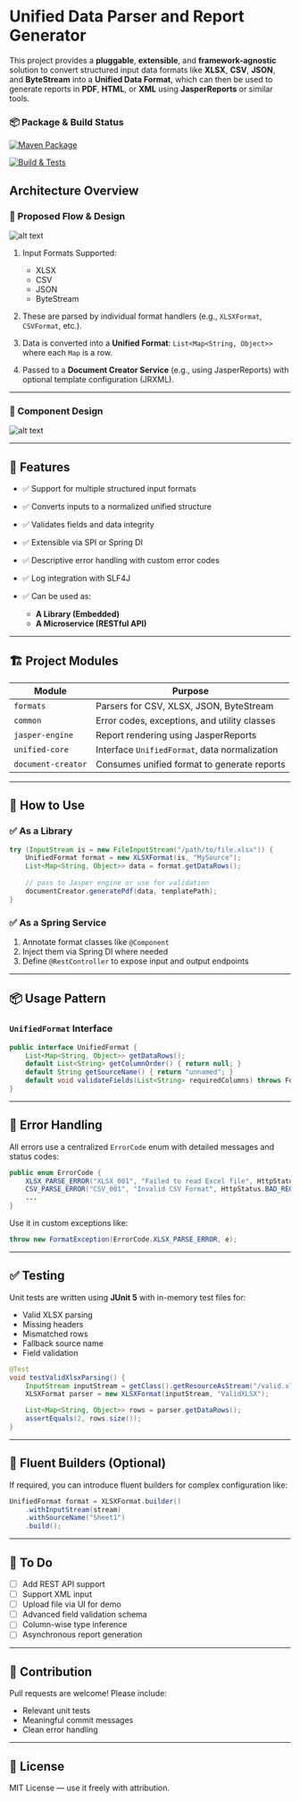# Unified Data Parser and Report Generator

This project provides a **pluggable**, **extensible**, and **framework-agnostic** solution to convert structured input data formats like **XLSX**, **CSV**, **JSON**, and **ByteStream** into a **Unified Data Format**, which can then be used to generate reports in **PDF**, **HTML**, or **XML** using **JasperReports** or similar tools.


### 📦 Package & Build Status

[![Maven Package](https://img.shields.io/badge/github--package-0.0.1--SNAPSHOT-blue)](https://github.com/docflex/UnifiedReporter/packages)


[![Build & Tests](https://github.com/docflex/UnifiedReporter/actions/workflows/build.yml/badge.svg)](https://github.com/docflex/UnifiedReporter/actions/workflows/build.yml)




## Architecture Overview

### 🔁 Proposed Flow & Design

![alt text](public/ProposedFlow.png)

1. Input Formats Supported:

    * XLSX
    * CSV
    * JSON
    * ByteStream

2. These are parsed by individual format handlers (e.g., `XLSXFormat`, `CSVFormat`, etc.).

3. Data is converted into a **Unified Format**:
   `List<Map<String, Object>>` where each `Map` is a row.

4. Passed to a **Document Creator Service** (e.g., using JasperReports) with optional template configuration (JRXML).

---

### 🧱 Component Design

![alt text](public/DesignHL.png)

---

## 🧰 Features

* ✅ Support for multiple structured input formats
* ✅ Converts inputs to a normalized unified structure
* ✅ Validates fields and data integrity
* ✅ Extensible via SPI or Spring DI
* ✅ Descriptive error handling with custom error codes
* ✅ Log integration with SLF4J
* ✅ Can be used as:

    * **A Library (Embedded)**
    * **A Microservice (RESTful API)**

---

## 🏗 Project Modules

| Module             | Purpose                                       |
| ------------------ | --------------------------------------------- |
| `formats`          | Parsers for CSV, XLSX, JSON, ByteStream       |
| `common`           | Error codes, exceptions, and utility classes  |
| `jasper-engine`    | Report rendering using JasperReports          |
| `unified-core`     | Interface `UnifiedFormat`, data normalization |
| `document-creator` | Consumes unified format to generate reports   |

---

## 🧪 How to Use

### ✅ As a **Library**

```java
try (InputStream is = new FileInputStream("/path/to/file.xlsx")) {
    UnifiedFormat format = new XLSXFormat(is, "MySource");
    List<Map<String, Object>> data = format.getDataRows();
    
    // pass to Jasper engine or use for validation
    documentCreator.generatePdf(data, templatePath);
}
```

### ✅ As a **Spring Service**

1. Annotate format classes like `@Component`
2. Inject them via Spring DI where needed
3. Define `@RestController` to expose input and output endpoints

---

## 📦 Usage Pattern

### `UnifiedFormat` Interface

```java
public interface UnifiedFormat {
    List<Map<String, Object>> getDataRows();
    default List<String> getColumnOrder() { return null; }
    default String getSourceName() { return "unnamed"; }
    default void validateFields(List<String> requiredColumns) throws FormatException;
}
```

---

## 🚨 Error Handling

All errors use a centralized `ErrorCode` enum with detailed messages and status codes:

```java
public enum ErrorCode {
    XLSX_PARSE_ERROR("XLSX_001", "Failed to read Excel file", HttpStatus.BAD_REQUEST),
    CSV_PARSE_ERROR("CSV_001", "Invalid CSV Format", HttpStatus.BAD_REQUEST),
    ...
}
```

Use it in custom exceptions like:

```java
throw new FormatException(ErrorCode.XLSX_PARSE_ERROR, e);
```

---

## ✅ Testing

Unit tests are written using **JUnit 5** with in-memory test files for:

* Valid XLSX parsing
* Missing headers
* Mismatched rows
* Fallback source name
* Field validation

```java
@Test
void testValidXlsxParsing() {
    InputStream inputStream = getClass().getResourceAsStream("/valid.xlsx");
    XLSXFormat parser = new XLSXFormat(inputStream, "ValidXLSX");

    List<Map<String, Object>> rows = parser.getDataRows();
    assertEquals(2, rows.size());
}
```

---

## 🔧 Fluent Builders (Optional)

If required, you can introduce fluent builders for complex configuration like:

```java
UnifiedFormat format = XLSXFormat.builder()
    .withInputStream(stream)
    .withSourceName("Sheet1")
    .build();
```

---

## 📝 To Do

* [ ] Add REST API support
* [ ] Support XML input
* [ ] Upload file via UI for demo
* [ ] Advanced field validation schema
* [ ] Column-wise type inference
* [ ] Asynchronous report generation

---

## 💬 Contribution

Pull requests are welcome! Please include:

* Relevant unit tests
* Meaningful commit messages
* Clean error handling

---

## 📄 License

MIT License — use it freely with attribution.


